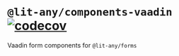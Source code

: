 # `@lit-any/components-vaadin` [![codecov](https://codecov.io/gh/hypermedia-app/lit-any-components-vaadin/branch/master/graph/badge.svg)](https://codecov.io/gh/wikibus/lit-any)

Vaadin form components for `@lit-any/forms`
